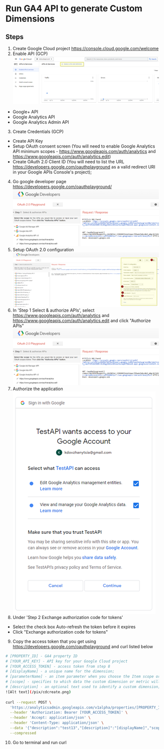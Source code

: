 # Run GA4 API to generate Custom Dimensions

## Steps
1. Create Google Cloud project
https://console.cloud.google.com/welcome
2. Enable API (GCP)
![Alt text](/pix/enableapi.png)
- Google+ API
- Google Analytics API
- Google Analytics Admin API
3. Create Credentials (GCP)
- Create API Key
- Setup OAuth consent screen (You will need to enable Google Analytics API minimum scopes - https://www.googleapis.com/auth/analytics and https://www.googleapis.com/auth/analytics.edit)
- Create OAuth 2.0 Client ID (You will need to list the URL https://developers.google.com/oauthplayground as a valid redirect URI in your Google APIs Console's project);
4. Go google developer page https://developers.google.com/oauthplayground/
![Alt text](/pix/playground.png)
5. Setup OAuth 2.0 configuration
![Alt text](/pix/oauthplay.png)
6. In 'Step 1 Select & authorize APIs', select https://www.googleapis.com/auth/analytics and https://www.googleapis.com/auth/analytics.edit and click "Authorize APIs"
![Alt text](/pix/playground.png)
7. Authorize the application 
![Alt text](/pix/google_accounts.png)
8. Under 'Step 2 Exchange authorization code for tokens'
- Select the check box Auto-refresh the token before it expires
- Click "Exchange authorization code for tokens"
9. Copy the access token that you get using https://developers.google.com/oauthplayground and curl listed below

```bash
# [PROPERTY_ID] - GA4 property ID
# [YOUR_API_KEY] - API key for your Google Cloud project
# [YOUR_ACCESS_TOKEN] - access token from step 8
# [displayName] - a unique name for the dimension;
# [parameterName] - an item parameter when you choose the Item scope or an event parameter when you choose the Event scope or a user property when you choose the User scope;
# [scope] - specifies to which data the custom dimension or metric will be applied; there are 3 possible values: "EVENT" for an event-scoped dimension, "USER" for a user-scoped dimensio and "ITEM" for an item-scoped dimension;
# [description] - an optional text used to identify a custom dimension;
![Alt text](/pix/cdcreate.png)

curl --request POST \
  'https://analyticsadmin.googleapis.com/v1alpha/properties/[PROPERTY_ID]/customDimensions?key=[YOUR_API_KEY]' \
  --header 'Authorization: Bearer [YOUR_ACCESS_TOKEN]' \
  --header 'Accept: application/json' \
  --header 'Content-Type: application/json' \
  --data '{"description":"test13","[description]":"[displayName]","scope":"[scope]","parameterName":"[parameterName]"}' \
  --compressed

```
10. Go to terminal and run curl
